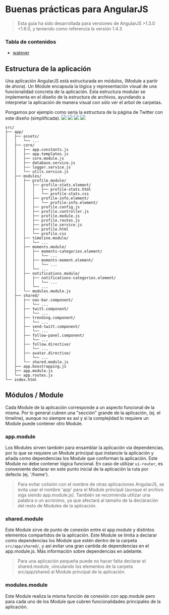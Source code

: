 # Buenas prácticas para AngularJS 

> Esta guia ha sido desarrollada para versiones de AngularJS >1.3.0 <1.6.0, y teniendo como referencia la versión 1.4.3

### Tabla de contenidos

* [watever](#watever)

## Estructura de la aplicación

Una aplicación AngularJS está estructurada en módulos, (Module a partir de ahora). Un Module encapsula la lógica y representación visual de una funcionalidad concreta de la aplicación. Esta estructura modular se implementa en el diseño de la estructura de archivos, ayundando a interpretar la aplicación de manera visual con sólo ver el arbol de carpetas.

Pongamos por ejemplo como sería la estructura de la página de Twitter con este diseño (simplificada).
![](/assets/twitter-timeline.png)
![](/assets/twitter-profile.png)
![](/assets/twitter-moments.png)
![](/assets/twitter-notifications.png)

```
src/
├── app/
│   ├── assets/
│   │   └── ...
│   ├── core/
│   │   ├── app.constants.js
│   │   ├── app.templates.js
│   │   ├── core.module.js
│   │   ├── database.service.js
│   │   ├── logger.service.js
│   │   └── utils.service.js
│   ├── modules/
│   │   ├── profile.module/
│   │   │   ├── profile-stats.element/
│   │   │   │	├── profile-stats.html
│   │   │   │	└── profile-stats.css
│   │   │   ├── profile-info.element/
│   │   │   │   └── profile-info.element/
│   │   │   ├── profile.config.js
│   │   │   ├── profile.controller.js
│   │   │   ├── profile.module.js
│   │   │   ├── profile.routes.js
│   │   │   ├── profile.service.js
│   │   │   ├── profile.html
│   │   │   └── profile.css
│   │   ├── timeline.module/
│   │   │   └── ...
│   │   ├── moments.module/
│   │   │   ├── moments-categories.element/
│   │   │   │   └── ...
│   │   │   ├── moments-moment.element/
│   │   │   │   └── ...
│   │   │   └── ...
│   │   ├── notifications.module/
│   │   │   ├── notifications-categories.element/
│   │   │   │   └── ...
│   │   │   └── ...
│   │   └── modules.module.js
│   ├── shared/
│   │   ├── nav-bar.component/
│   │   │   └── ...
│   │   ├── twitt.component/
│   │   │   └── ...
│   │   ├── trending.component/
│   │   │   └── ...
│   │   ├── send-twitt.component/
│   │   │   └── ...
│   │   ├── follow-panel.component/
│   │   │   └── ...
│   │   ├── follow.directive/
│   │   │   └── ...
│   │   ├── avatar.directive/
│   │   │   └── ...
│   │   └── shared.module.js
│   ├── app.boostrapping.js
│   ├── app.module.js
│   └── app.routes.js
└── index.html
```

## Módulos / Module

Cada Module de la aplicación corresponde a un aspecto funcional de la misma. Por lo general cubren una "sección" grande de la aplicación, (ej. el timeline), aunque no siempre es así y si la complejidad lo requiere un Module puede contener otro Module.

### app.module

Los Modules sirven también para ensamblar la aplicación via dependencias, por lo que se requiere un Module principal que instancie la aplicación y añada como dependencias los Module que conforman la aplicación. Este Module no debe contener lógica funcional.
En caso de utilizar `ui-router`, es conveniente declarar en este punto inicial de la aplicación la ruta por defecto (ej. '/home').

> Para evitar colisión con el nombre de otras aplicaciones AngularJS, se evita usar el nombre 'app' para el Module principal (aunque el archivo siga siendo app.module.js). También se recomienda utilizar una palabra o un acrónimo, ya que afectará al tamaño de la declaración del resto de Modules de la aplicación.

### shared.module

Este Module sirve de punto de conexión entre el app.module y distintos elementos compartidos de la aplicación. Este Module se limita a declarar como dependencias los Module que estén dentro de la carpeta `src/app/shared/`, y así evitar una gran cantida de dependencias en el app.module.js. Más información sobre dependencias en adelante.

> Para una aplicación pequeña puede no hacer falta declarar el shared.module, vinculando los elementos de la carpeta src/app/shared al Module principal de la aplicación.

### modules.module

Este Module realiza la misma función de conexión con app.module pero para cada uno de los Module que cubren funcionalidades principales de la aplicación.


